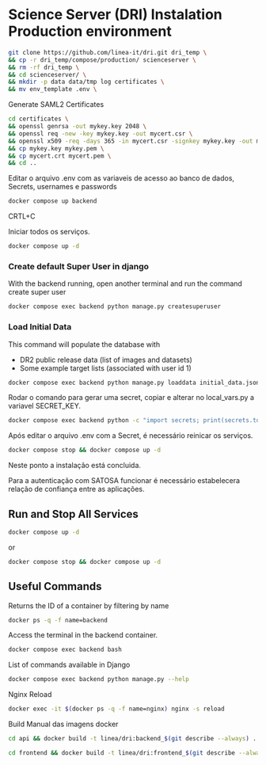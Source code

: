 # Science Server (DRI) Instalation Production environment


```bash
git clone https://github.com/linea-it/dri.git dri_temp \
&& cp -r dri_temp/compose/production/ scienceserver \
&& rm -rf dri_temp \
&& cd scienceserver/ \
&& mkdir -p data data/tmp log certificates \
&& mv env_template .env \
```

Generate SAML2 Certificates

```bash
cd certificates \
&& openssl genrsa -out mykey.key 2048 \
&& openssl req -new -key mykey.key -out mycert.csr \
&& openssl x509 -req -days 365 -in mycert.csr -signkey mykey.key -out mycert.crt \
&& cp mykey.key mykey.pem \
&& cp mycert.crt mycert.pem \
&& cd ..
```

Editar o arquivo .env com as variaveis de acesso ao banco de dados, Secrets, usernames e passwords

```bash
docker compose up backend
```
CRTL+C

Iniciar todos os serviços.

```bash
docker compose up -d
```

### Create default Super User in django

With the backend running, open another terminal and run the command create super user

```bash
docker compose exec backend python manage.py createsuperuser
```

### Load Initial Data

This command will populate the database with
- DR2 public release data (list of images and datasets)
- Some example target lists (associated with user id 1)

```bash
docker compose exec backend python manage.py loaddata initial_data.json
```

Rodar o comando para gerar uma secret, copiar e alterar no local_vars.py a variavel SECRET_KEY. 

```bash
docker compose exec backend python -c "import secrets; print(secrets.token_urlsafe())"
```

Após editar o arquivo .env com a Secret, é necessário reinicar os serviços. 

```bash
docker compose stop && docker compose up -d
```

Neste ponto a instalação está concluida. 

Para a autenticação com SATOSA funcionar é necessário estabelecera relação de confiança entre as aplicações. 

## Run and Stop All Services

```bash
docker compose up -d
```

or

```bash
docker compose stop && docker compose up -d
```

## Useful Commands

Returns the ID of a container by filtering by name

```bash
docker ps -q -f name=backend
```

Access the terminal in the backend container.

```bash
docker compose exec backend bash
```

List of commands available in Django

```bash
docker compose exec backend python manage.py --help
```

Nginx Reload

```bash
docker exec -it $(docker ps -q -f name=nginx) nginx -s reload
```

Build Manual das imagens docker
```bash
cd api && docker build -t linea/dri:backend_$(git describe --always) .

cd frontend && docker build -t linea/dri:frontend_$(git describe --always) .
```

